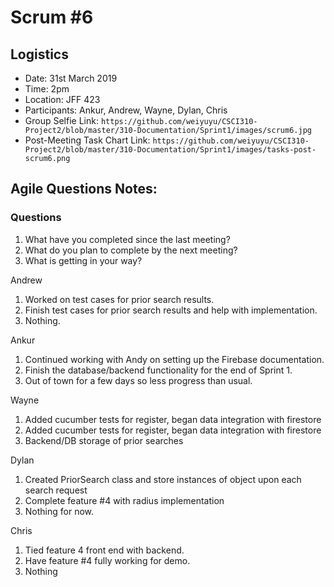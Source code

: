 # Scrum #6

## Logistics
- Date: 31st March 2019
- Time: 2pm
- Location: JFF 423
- Participants: Ankur, Andrew, Wayne, Dylan, Chris
- Group Selfie Link: `https://github.com/weiyuyu/CSCI310-Project2/blob/master/310-Documentation/Sprint1/images/scrum6.jpg`
- Post-Meeting Task Chart Link: `https://github.com/weiyuyu/CSCI310-Project2/blob/master/310-Documentation/Sprint1/images/tasks-post-scrum6.png`

## Agile Questions Notes:

### Questions
1. What have you completed since the last meeting?
2. What do you plan to complete by the next meeting?
3. What is getting in your way?

 
Andrew
1. Worked on test cases for prior search results.
2. Finish test cases for prior search results and help with implementation.
3. Nothing.

Ankur
1. Continued working with Andy on setting up the Firebase documentation. 
2. Finish the database/backend functionality for the end of Sprint 1.
3. Out of town for a few days so less progress than usual.

Wayne
1. Added cucumber tests for register, began data integration with firestore
2. Added cucumber tests for register, began data integration with firestore
3. Backend/DB storage of prior searches

Dylan
1. Created PriorSearch class and store instances of object upon each search request
2. Complete feature #4 with radius implementation
3. Nothing for now.

Chris
1. Tied feature 4 front end with backend.
2. Have feature #4 fully working for demo.
3. Nothing
